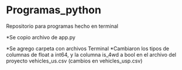 # Programas_python
Repositorio para programas hecho en terminal

*Se copio archivo de app.py

*Se agrego carpeta con archivos Terminal
*Cambiaron los tipos de columnas de float a int64, y la columna is_4wd a bool en el archivo del proyecto vehicles_us.csv (cambios en vehicles_usp.csv)